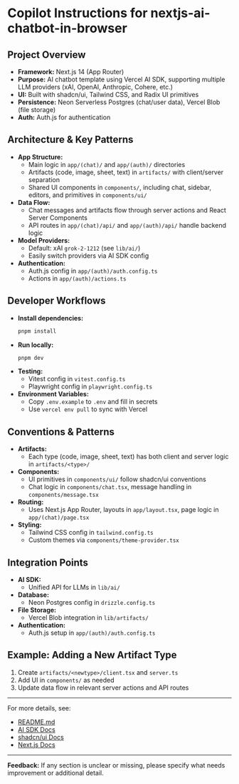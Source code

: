 # Copilot Instructions for nextjs-ai-chatbot-in-browser

## Project Overview

- **Framework:** Next.js 14 (App Router)
- **Purpose:** AI chatbot template using Vercel AI SDK, supporting multiple LLM providers (xAI, OpenAI, Anthropic, Cohere, etc.)
- **UI:** Built with shadcn/ui, Tailwind CSS, and Radix UI primitives
- **Persistence:** Neon Serverless Postgres (chat/user data), Vercel Blob (file storage)
- **Auth:** Auth.js for authentication

## Architecture & Key Patterns

- **App Structure:**
  - Main logic in `app/(chat)/` and `app/(auth)/` directories
  - Artifacts (code, image, sheet, text) in `artifacts/` with client/server separation
  - Shared UI components in `components/`, including chat, sidebar, editors, and primitives in `components/ui/`
- **Data Flow:**
  - Chat messages and artifacts flow through server actions and React Server Components
  - API routes in `app/(chat)/api/` and `app/(auth)/api/` handle backend logic
- **Model Providers:**
  - Default: xAI `grok-2-1212` (see `lib/ai/`)
  - Easily switch providers via AI SDK config
- **Authentication:**
  - Auth.js config in `app/(auth)/auth.config.ts`
  - Actions in `app/(auth)/actions.ts`

## Developer Workflows

- **Install dependencies:**
  ```bash
  pnpm install
  ```
- **Run locally:**
  ```bash
  pnpm dev
  ```
- **Testing:**
  - Vitest config in `vitest.config.ts`
  - Playwright config in `playwright.config.ts`
- **Environment Variables:**
  - Copy `.env.example` to `.env` and fill in secrets
  - Use `vercel env pull` to sync with Vercel

## Conventions & Patterns

- **Artifacts:**
  - Each type (code, image, sheet, text) has both client and server logic in `artifacts/<type>/`
- **Components:**
  - UI primitives in `components/ui/` follow shadcn/ui conventions
  - Chat logic in `components/chat.tsx`, message handling in `components/message.tsx`
- **Routing:**
  - Uses Next.js App Router, layouts in `app/layout.tsx`, page logic in `app/(chat)/page.tsx`
- **Styling:**
  - Tailwind CSS config in `tailwind.config.ts`
  - Custom themes via `components/theme-provider.tsx`

## Integration Points

- **AI SDK:**
  - Unified API for LLMs in `lib/ai/`
- **Database:**
  - Neon Postgres config in `drizzle.config.ts`
- **File Storage:**
  - Vercel Blob integration in `lib/artifacts/`
- **Authentication:**
  - Auth.js setup in `app/(auth)/auth.config.ts`

## Example: Adding a New Artifact Type

1. Create `artifacts/<newtype>/client.tsx` and `server.ts`
2. Add UI in `components/` as needed
3. Update data flow in relevant server actions and API routes

---

For more details, see:

- [README.md](../README.md)
- [AI SDK Docs](https://sdk.vercel.ai/docs)
- [shadcn/ui Docs](https://ui.shadcn.com)
- [Next.js Docs](https://nextjs.org/docs)

---

**Feedback:** If any section is unclear or missing, please specify what needs improvement or additional detail.
